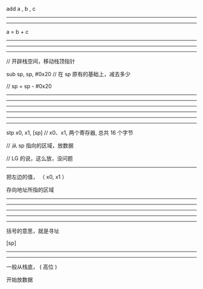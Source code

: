 add a , b , c


<hr>



<hr>



a = b + c





<hr>


<hr>



<hr>


// 开辟栈空间，移动栈顶指针

sub sp, sp, #0x20           // 在 sp 原有的基础上，减去多少


// sp = sp - #0x20


<hr>

<hr>


<hr>

<hr>
<hr>
<hr>


stp x0, x1, [sp]           // x0、x1, 两个寄存器, 总共 16 个字节


// 从 sp 指向的区域，放数据



// LG 的说，这么放，没问题

<hr>

把左边的值， （   x0, x1    ）




存向地址所指的区域

<hr>

<hr>
<hr>

<hr>
<hr>


括号的意思，就是寻址

[sp] 



<hr>
<hr>

一般从栈底， (   高位   )

开始放数据












